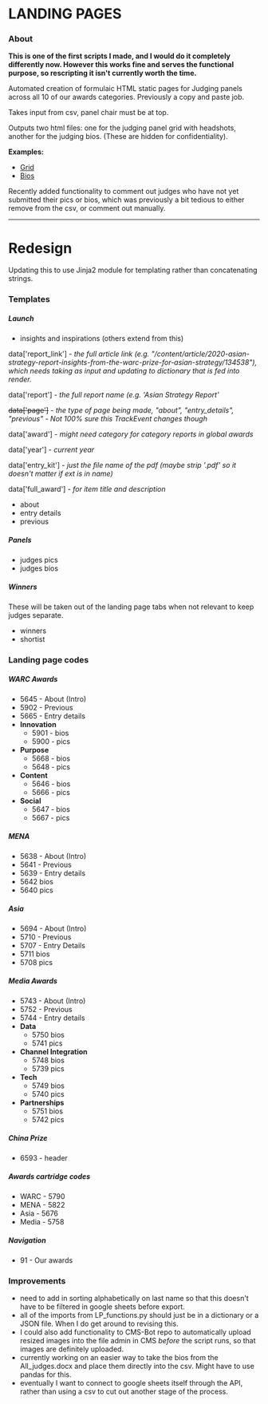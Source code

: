 # LANDING PAGES

### About

**This is one of the first scripts I made, and I would do it completely differently now. However this works fine and serves the functional purpose, so rescripting it isn't currently worth the time.**

Automated creation of formulaic HTML static pages for Judging panels across all 10 of our awards categories. Previously a copy and paste job.

Takes input from csv, panel chair must be at top.

Outputs two html files: one for the judging panel grid with headshots, another for the judging bios. (These are hidden for confidentiality).

**Examples:**

- [Grid](https://www.warc.com/WarcAwards.prize?tab=innovation)
- [Bios](https://www.warc.com/WARCAwards/innovation-judges.info#jane-wakely)

Recently added functionality to comment out judges who have not yet submitted their pics or bios, which was previously a bit tedious to either remove from the csv, or comment out manually.

---

# Redesign

Updating this to use Jinja2 module for templating rather than concatenating strings.


### Templates

##### Launch

- insights and inspirations (others extend from this)

data['report_link'] - *the full article link (e.g. "/content/article/2020-asian-strategy-report-insights-from-the-warc-prize-for-asian-strategy/134538"), which needs taking as input and updating to dictionary that is fed into render.*

data['report'] - *the full report name (e.g. 'Asian Strategy Report'*

~~data['page']~~ - *the type of page being made, "about", "entry_details", "previous" - Not 100% sure this TrackEvent changes though*

data['award'] - *might need category for category reports in global awards*

data['year'] - *current year*

data['entry_kit'] - *just the file name of the pdf (maybe strip '.pdf' so it doesn't matter if ext is in name)*

data['full_award'] - *for item title and description*


- about
- entry details
- previous

##### Panels

- judges pics
- judges bios

##### Winners

These will be taken out of the landing page tabs when not relevant to keep judges separate.

- winners
- shortist


### Landing page codes

##### WARC Awards

- 5645 - About (Intro)
- 5902 - Previous
- 5665 - Entry details
- **Innovation** 
    - 5901 - bios
    - 5900 - pics
- **Purpose**
    - 5668 - bios
    - 5648 - pics
- **Content**
    - 5646 - bios
    - 5666 - pics
- **Social**
    - 5647 - bios
    - 5667 - pics

##### MENA

- 5638 - About (Intro)
- 5641 - Previous
- 5639 - Entry details
- 5642 bios
- 5640 pics

##### Asia

- 5694 - About (Intro)
- 5710 - Previous
- 5707 - Entry Details
- 5711 bios
- 5708 pics

##### Media Awards

- 5743 - About (Intro)
- 5752 - Previous
- 5744 - Entry details
- **Data**
    - 5750 bios
    - 5741 pics
- **Channel Integration**
    - 5748 bios
    - 5739 pics
- **Tech**
    - 5749 bios
    - 5740 pics
- **Partnerships**
    - 5751 bios
    - 5742 pics

##### China Prize
- 6593 - header 

##### Awards cartridge codes
- WARC - 5790
- MENA - 5822
- Asia - 5676
- Media - 5758

##### Navigation
- 91 - Our awards

### Improvements

- need to add in sorting alphabetically on last name so that this doesn't have to be filtered in google sheets before export.
- all of the imports from LP_functions.py should just be in a dictionary or a JSON file. When I do get around to revising this.
- I could also add functionality to CMS-Bot repo to automatically upload resized images into the file admin in CMS *before* the script runs, so that images are definitely uploaded.
- currently working on an easier way to take the bios from the All_judges.docx and place them directly into the csv. Might have to use pandas for this.
- eventually I want to connect to google sheets itself through the API, rather than using a csv to cut out another stage of the process.

